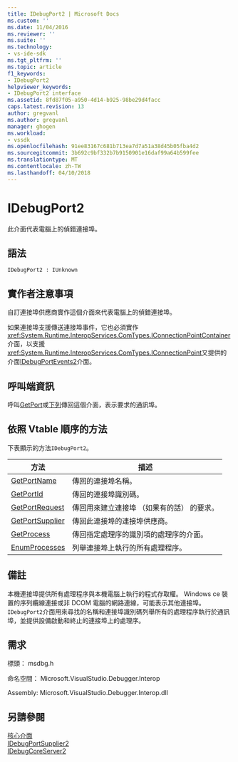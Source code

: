 ```yaml
---
title: IDebugPort2 | Microsoft Docs
ms.custom: ''
ms.date: 11/04/2016
ms.reviewer: ''
ms.suite: ''
ms.technology:
- vs-ide-sdk
ms.tgt_pltfrm: ''
ms.topic: article
f1_keywords:
- IDebugPort2
helpviewer_keywords:
- IDebugPort2 interface
ms.assetid: 8fd87f05-a950-4d14-b925-98be29d4facc
caps.latest.revision: 13
author: gregvanl
ms.author: gregvanl
manager: ghogen
ms.workload:
- vssdk
ms.openlocfilehash: 91ee83167c681b713ea7d7a51a38d45b05fba4d2
ms.sourcegitcommit: 3b692c9bf332b7b9150901e16daf99a64b599fee
ms.translationtype: MT
ms.contentlocale: zh-TW
ms.lasthandoff: 04/10/2018
---
```

# <a name="idebugport2"></a>IDebugPort2
此介面代表電腦上的偵錯連接埠。  
  
## <a name="syntax"></a>語法  
  
```  
IDebugPort2 : IUnknown  
```  
  
## <a name="notes-for-implementers"></a>實作者注意事項  
 自訂連接埠供應商實作這個介面來代表電腦上的偵錯連接埠。  
  
 如果連接埠支援傳送連接埠事件，它也必須實作<xref:System.Runtime.InteropServices.ComTypes.IConnectionPointContainer>介面，以支援<xref:System.Runtime.InteropServices.ComTypes.IConnectionPoint>又提供的介面[IDebugPortEvents2](../../../extensibility/debugger/reference/idebugportevents2.md)介面。  
  
## <a name="notes-for-callers"></a>呼叫端資訊  
 呼叫[GetPort](../../../extensibility/debugger/reference/idebugportsupplier2-getport.md)或[下列](../../../extensibility/debugger/reference/idebugportsupplier2-addport.md)傳回這個介面，表示要求的通訊埠。  
  
## <a name="methods-in-vtable-order"></a>依照 Vtable 順序的方法  
 下表顯示的方法`IDebugPort2`。  
  
|方法|描述|  
|------------|-----------------|  
|[GetPortName](../../../extensibility/debugger/reference/idebugport2-getportname.md)|傳回的連接埠名稱。|  
|[GetPortId](../../../extensibility/debugger/reference/idebugport2-getportid.md)|傳回的連接埠識別碼。|  
|[GetPortRequest](../../../extensibility/debugger/reference/idebugport2-getportrequest.md)|傳回用來建立連接埠 （如果有的話） 的要求。|  
|[GetPortSupplier](../../../extensibility/debugger/reference/idebugport2-getportsupplier.md)|傳回此連接埠的連接埠供應商。|  
|[GetProcess](../../../extensibility/debugger/reference/idebugport2-getprocess.md)|傳回指定處理序的識別項的處理序的介面。|  
|[EnumProcesses](../../../extensibility/debugger/reference/idebugport2-enumprocesses.md)|列舉連接埠上執行的所有處理程序。|  
  
## <a name="remarks"></a>備註  
 本機連接埠提供所有處理程序與本機電腦上執行的程式存取權。 Windows ce 裝置的序列纜線連接或非 DCOM 電腦的網路連線，可能表示其他連接埠。 `IDebugPort2`介面用來尋找的名稱和連接埠識別碼列舉所有的處理程序執行於通訊埠，並提供設備啟動和終止的連接埠上的處理序。  
  
## <a name="requirements"></a>需求  
 標頭： msdbg.h  
  
 命名空間： Microsoft.VisualStudio.Debugger.Interop  
  
 Assembly: Microsoft.VisualStudio.Debugger.Interop.dll  
  
## <a name="see-also"></a>另請參閱  
 [核心介面](../../../extensibility/debugger/reference/core-interfaces.md)   
 [IDebugPortSupplier2](../../../extensibility/debugger/reference/idebugportsupplier2.md)   
 [IDebugCoreServer2](../../../extensibility/debugger/reference/idebugcoreserver2.md)